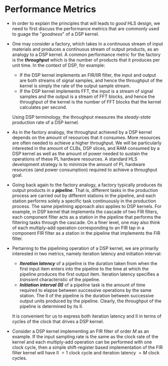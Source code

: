 # Performance Metrics
* In order to explain the principles that will leads to *good* HLS
  design, we need to first discuss the performance metrics that are
  commonly used to guage the "*goodness*" of a DSP kernel.

* One may consider a factory, which takes in a continuous stream of input
  materials and produces a continuous stream of output products, as an
  analogy to a DSP kernel. A common performance metric for the
  factory is the ***throughput*** which is the number of products that
  it produces per unit time. In the context of DSP, for example:
  - If the DSP kernel implements an FIR/IIR filter, the input and output are
     both streams of signal samples, and hence the throughput of the kernel
     is simply the rate of the output sample stream. 
  - If the DSP kernel implements FFT, the input is a stream of signal
    samples and the output is a stream of FFT blocks, and hence the
    throughput of the kernel is the number of FFT blocks that the
    kernel calculates per second.
  
  Using DSP terminology, the throughput measures the *steady-state*
  production rate of a DSP kernel.
  
* As in the factory analogy, the throughput achieved by a DSP kernel
  depends on the amount of resources that it consumes. More resources
  are often needed to achieve a higher throughput. We will be
  particularly interested in the amount of CLBs, DSP slices, and RAM
  consumed by a DSP kernel as well as the amount of power needed to
  sustain the operations of these PL hardware resources. A standard
  HLS development strategy is to minimize the amount of PL hardware
  resources (and power consumption) required to achieve a throughput
  goal.

* Going back again to the factory analogy, a factory typically
  produces its output products in a ***pipeline***. That is, different
  tasks in the production process are carried out by different
  stations in the pipeline, and each station performs solely a
  specific task continuously in the production process. The same
  pipelining approach also applies to DSP kernels. For example, in DSP
  kernel that implements the cascade of two FIR filters, each
  component filter acts as a station in the pipeline that performs the
  filtering tasks through the cascade. On a finer level, one may also
  think of each multiply-add operation corresponding to an FIR tap in
  a component FIR filter as a station in the pipeline that implements
  the FIR filter.

* Pertaining to the pipelining operation of a DSP kernel, we are
  primarily interested in two metrics, namely iteration latency
  and initiation interval:
  - ***Iteration latency*** of a pipeline is the duration taken from
    when the first input item enters into the pipeline to the time at
    which the pipeline produces the first output item.  Iteration
    latency specifies a *transient* characteristic of the pipeline.
  - ***Initiation interval (II)*** of a pipeline task is the amount of
    time required to elapse between successive operations by the same
    station. The II of the pipeline is the duration between successive
    output units produced by the pipeline. Clearly, the throughput of
    the pipeline is determined by its II.
   
   It is convenient for us to express both iteration latency and II in
   terms of cycles of the clock that drives a DSP kernel.
 
* Consider a DSP kernel implementing an FIR filter of order $M$ as an
  example. If the input sampling rate is the same as the clock rate of
  the kernel and each multiply-add operation can be performed with one
  clock cycle, then a simple shift-register based implementation of
  the FIR filter kernel will have II $=1$ clock cycle and iteration
  latency $=M$ clock cycles. 
